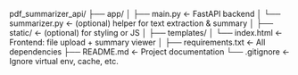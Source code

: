 pdf_summarizer_api/
├── app/
│   ├── main.py                ← FastAPI backend
│   └── summarizer.py          ← (optional) helper for text extraction & summary
│
├── static/                    ← (optional) for styling or JS
│
├── templates/
│   └── index.html             ← Frontend: file upload + summary viewer
│
├── requirements.txt           ← All dependencies
├── README.md                  ← Project documentation
└── .gitignore                 ← Ignore virtual env, cache, etc.
